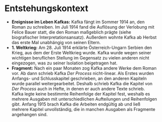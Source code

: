 # Entstehungskontext

- **Ereignisse im Leben Kafkas:**
  Kafka fängt im Sommer 1914 an, den Roman zu schreiben.
  Im Juli 1914 fand die Auflösung der Verlobung mit Felice Bauer statt, die den Roman maßgeblich prägte (siehe biografischer Interpretationsansatz).
  Außerdem wohnte Kafka ab Herbst das erste Mal unabhängig von seinen Eltern.
- **1. Weltkrieg:**
  Am 28. Juli 1914 erklärte Österreich-Ungarn Serbien den Krieg, aus dem der Erste Weltkrieg wurde.
  Kafka wurde wegen seiner wichtigen beruflichen Stellung im Gegensatz zu vielen anderen nicht eingezogen, was zu seiner Isolation beigetragen hat.
- **Fragment:**
  Nach ein paar Monaten zog Kafka andere Werke dem Roman vor.
  Ab dann schrieb Kafka _Der Process_ nicht-linear.
  Als Erstes wurden Anfangs- und Schlusskapitel geschrieben, an den anderen Kapiteln wurde parallel weitergearbeitet.
  Deshalb schrieb Kafka die Kapitel von _Der Process_ auch in Hefte, in denen er auch andere Texte schrieb.
  Kafka legte keine bestimmte Reihenfolge der Kapitel fest, weshalb es mehrere Ausgaben mit unterschiedlichen Aufteilungen und Reihenfolgen gibt. 
  Anfang 1915 brach Kafka die Arbeiten endgültig ab und ließ mehrere Kapitel unvollständig, die in manchen Ausgaben als Fragmente angehangen sind.
